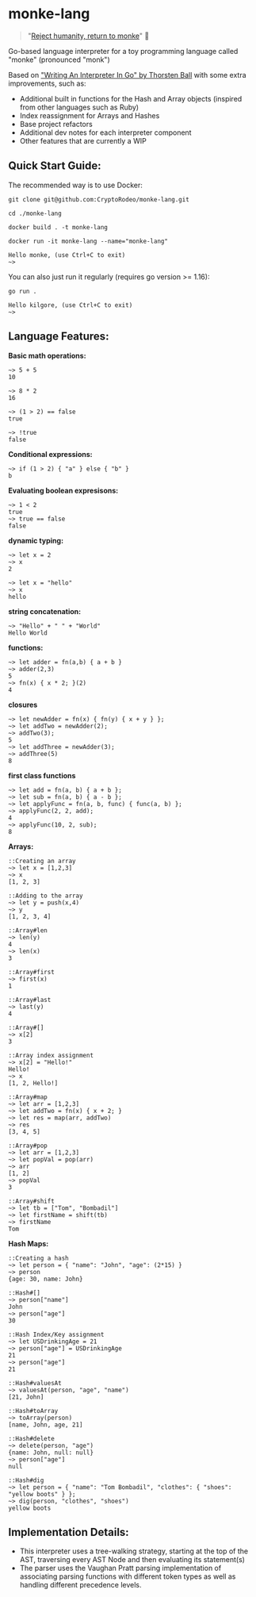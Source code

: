 # monke-lang
> "[Reject humanity, return to monke](https://knowyourmeme.com/memes/return-to-monke)" 🐒

Go-based language interpreter for a toy programming language called "monke" (pronounced "monk")

Based on ["Writing An Interpreter In Go" by Thorsten Ball](https://interpreterbook.com/) with some extra improvements, such as:
- Additional built in functions for the Hash and Array objects (inspired from other languages such as Ruby)
- Index reassignment for Arrays and Hashes
- Base project refactors
- Additional dev notes for each interpreter component
- Other features that are currently a WIP

## Quick Start Guide:

The recommended way is to use Docker:
```
git clone git@github.com:CryptoRodeo/monke-lang.git

cd ./monke-lang

docker build . -t monke-lang

docker run -it monke-lang --name="monke-lang"

Hello monke, (use Ctrl+C to exit)
~> 

```

You can also just run it regularly (requires go version >= 1.16):
```
go run .

Hello kilgore, (use Ctrl+C to exit)
~> 
```

## Language Features:

**Basic math operations:**
```
~> 5 + 5
10

~> 8 * 2
16

~> (1 > 2) == false
true

~> !true
false

```

**Conditional expressions:**
```
~> if (1 > 2) { "a" } else { "b" }
b
```

**Evaluating boolean expresisons:**
```
~> 1 < 2
true
~> true == false
false
```

**dynamic typing:**
```
~> let x = 2
~> x
2

~> let x = "hello"
~> x
hello
```

**string concatenation:**
```
~> "Hello" + " " + "World"
Hello World
```

**functions:**
```
~> let adder = fn(a,b) { a + b }
~> adder(2,3)
5
~> fn(x) { x * 2; }(2)
4
```

**closures**
```
~> let newAdder = fn(x) { fn(y) { x + y } };
~> let addTwo = newAdder(2);
~> addTwo(3);
5
~> let addThree = newAdder(3);
~> addThree(5)
8
```

**first class functions**
```
~> let add = fn(a, b) { a + b };
~> let sub = fn(a, b) { a - b };
~> let applyFunc = fn(a, b, func) { func(a, b) };
~> applyFunc(2, 2, add);
4
~> applyFunc(10, 2, sub);
8
```

**Arrays:**
```
::Creating an array
~> let x = [1,2,3]
~> x
[1, 2, 3]

::Adding to the array
~> let y = push(x,4)
~> y
[1, 2, 3, 4]

::Array#len
~> len(y)
4
~> len(x)
3

::Array#first
~> first(x)
1

::Array#last
~> last(y)
4

::Array#[]
~> x[2]
3

::Array index assignment
~> x[2] = "Hello!"
Hello!
~> x
[1, 2, Hello!]

::Array#map
~> let arr = [1,2,3]
~> let addTwo = fn(x) { x + 2; }
~> let res = map(arr, addTwo)
~> res
[3, 4, 5]

::Array#pop
~> let arr = [1,2,3]
~> let popVal = pop(arr)
~> arr
[1, 2]
~> popVal
3

::Array#shift
~> let tb = ["Tom", "Bombadil"]
~> let firstName = shift(tb)
~> firstName
Tom
```

**Hash Maps:**
```
::Creating a hash
~> let person = { "name": "John", "age": (2*15) }
~> person
{age: 30, name: John}

::Hash#[]
~> person["name"]
John
~> person["age"]
30

::Hash Index/Key assignment
~> let USDrinkingAge = 21
~> person["age"] = USDrinkingAge
21
~> person["age"]
21

::Hash#valuesAt
~> valuesAt(person, "age", "name")
[21, John]

::Hash#toArray
~> toArray(person)
[name, John, age, 21]

::Hash#delete
~> delete(person, "age")
{name: John, null: null}
~> person["age"]
null

::Hash#dig
~> let person = { "name": "Tom Bombadil", "clothes": { "shoes": "yellow boots" } };
~> dig(person, "clothes", "shoes")
yellow boots

```
## Implementation Details:
- This interpreter uses a tree-walking strategy, starting at the top of the AST, traversing every AST Node and then evaluating its statement(s)
- The parser uses the Vaughan Pratt parsing implementation of associating parsing functions with different token types as well as handling different precedence levels.

